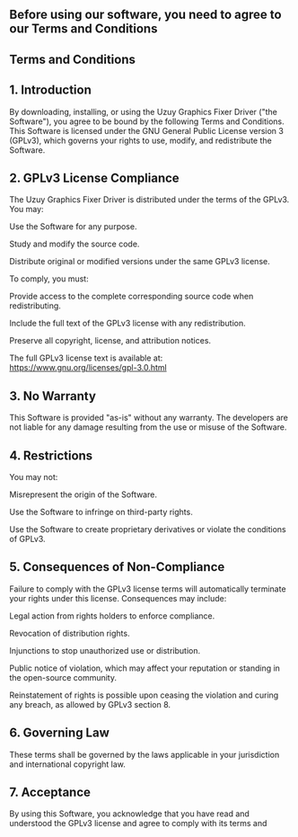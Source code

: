 ## Before using our software, you need to agree to our Terms and Conditions
## Terms and Conditions

## 1. Introduction
By downloading, installing, or using the Uzuy Graphics Fixer Driver ("the Software"), you agree to be bound by the following Terms and Conditions. This Software is licensed under the GNU General Public License version 3 (GPLv3), which governs your rights to use, modify, and redistribute the Software.

## 2. GPLv3 License Compliance
The Uzuy Graphics Fixer Driver is distributed under the terms of the GPLv3. You may:

Use the Software for any purpose.

Study and modify the source code.

Distribute original or modified versions under the same GPLv3 license.


To comply, you must:

Provide access to the complete corresponding source code when redistributing.

Include the full text of the GPLv3 license with any redistribution.

Preserve all copyright, license, and attribution notices.


The full GPLv3 license text is available at: https://www.gnu.org/licenses/gpl-3.0.html

## 3. No Warranty
This Software is provided "as-is" without any warranty. The developers are not liable for any damage resulting from the use or misuse of the Software.

## 4. Restrictions
You may not:

Misrepresent the origin of the Software.

Use the Software to infringe on third-party rights.

Use the Software to create proprietary derivatives or violate the conditions of GPLv3.


## 5. Consequences of Non-Compliance
Failure to comply with the GPLv3 license terms will automatically terminate your rights under this license. Consequences may include:

Legal action from rights holders to enforce compliance.

Revocation of distribution rights.

Injunctions to stop unauthorized use or distribution.

Public notice of violation, which may affect your reputation or standing in the open-source community.


Reinstatement of rights is possible upon ceasing the violation and curing any breach, as allowed by GPLv3 section 8.

## 6. Governing Law
These terms shall be governed by the laws applicable in your jurisdiction and international copyright law.

## 7. Acceptance
By using this Software, you acknowledge that you have read and understood the GPLv3 license and agree to comply with its terms and 
